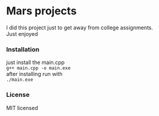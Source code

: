# Mars projects
I did this project just to get away from college assignments.  
Just enjoyed  
### Installation
just install the main.cpp  
`g++ main.cpp -o main.exe`  
after installing run with  
`./main.exe`  
### License
MIT licensed

